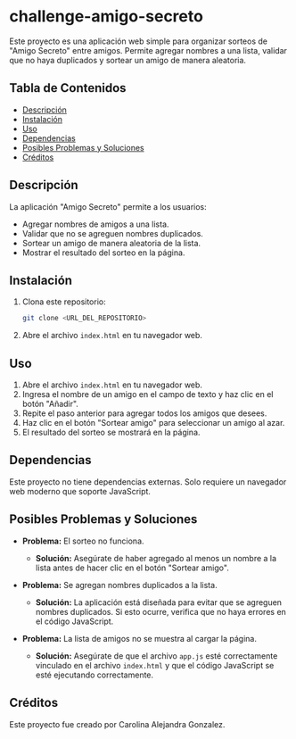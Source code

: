 # challenge-amigo-secreto
Este proyecto es una aplicación web simple para organizar sorteos de "Amigo Secreto" entre amigos. Permite agregar nombres a una lista, validar que no haya duplicados y sortear un amigo de manera aleatoria.

## Tabla de Contenidos

*   [Descripción](#descripción)
*   [Instalación](#instalación)
*   [Uso](#uso)
*   [Dependencias](#dependencias)
*   [Posibles Problemas y Soluciones](#posibles-problemas-y-soluciones)
*   [Créditos](#créditos)

## Descripción

La aplicación "Amigo Secreto" permite a los usuarios:

*   Agregar nombres de amigos a una lista.
*   Validar que no se agreguen nombres duplicados.
*   Sortear un amigo de manera aleatoria de la lista.
*   Mostrar el resultado del sorteo en la página.

## Instalación

1.  Clona este repositorio:

    ```bash
    git clone <URL_DEL_REPOSITORIO>
    ```

2.  Abre el archivo `index.html` en tu navegador web.

## Uso

1.  Abre el archivo `index.html` en tu navegador web.
2.  Ingresa el nombre de un amigo en el campo de texto y haz clic en el botón "Añadir".
3.  Repite el paso anterior para agregar todos los amigos que desees.
4.  Haz clic en el botón "Sortear amigo" para seleccionar un amigo al azar.
5.  El resultado del sorteo se mostrará en la página.

## Dependencias

Este proyecto no tiene dependencias externas. Solo requiere un navegador web moderno que soporte JavaScript.

## Posibles Problemas y Soluciones

*   **Problema:** El sorteo no funciona.

    *   **Solución:** Asegúrate de haber agregado al menos un nombre a la lista antes de hacer clic en el botón "Sortear amigo".

*   **Problema:** Se agregan nombres duplicados a la lista.

    *   **Solución:** La aplicación está diseñada para evitar que se agreguen nombres duplicados. Si esto ocurre, verifica que no haya errores en el código JavaScript.

*   **Problema:** La lista de amigos no se muestra al cargar la página.

    *   **Solución:** Asegúrate de que el archivo `app.js` esté correctamente vinculado en el archivo `index.html` y que el código JavaScript se esté ejecutando correctamente.

## Créditos

Este proyecto fue creado por Carolina Alejandra Gonzalez.
